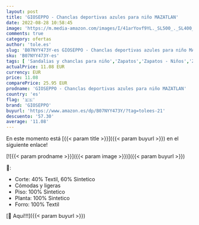 ```yaml
---
layout: post
title: 'GIOSEPPO - Chanclas deportivas azules para niño MAZATLAN'
date: 2022-08-28 10:58:45
image: 'https://m.media-amazon.com/images/I/41arYovf9YL._SL500_._SL400_.jpg'
comments: true
category: ofertas
author: 'tole.es'
slug: 'B07NYY473Y-es GIOSEPPO - Chanclas deportivas azules para niño MAZATLAN'
sku: 'B07NYY473Y-es'
tags: [ 'Sandalias y chanclas para niño','Zapatos','Zapatos - Niños','Zapatos y complementos','chanclas','gioseppo','🇪🇸', ]
actualPrice: 11.08 EUR
currency: EUR
price: 11.08
comparePrice: 25.95 EUR
prodname: 'GIOSEPPO - Chanclas deportivas azules para niño MAZATLAN'
country: 'es'
flag: '🇪🇸'
brand: 'GIOSEPPO'
buyurl: 'https://www.amazon.es/dp/B07NYY473Y/?tag=tolees-21'
descuento: '57.30'
average: '11.08'
---
```


En este momento está [{{< param title >}}]({{< param buyurl >}}) en el siguiente enlace!

[![{{< param prodname >}}]({{< param image >}})]({{< param buyurl >}})

🔎:

- Corte: 40% Textil, 60% Sintetico
- Cómodas y ligeras
- Piso: 100% Sintetico
- Planta: 100% Sintetico
- Forro: 100% Textil

[🛒 Aquí!!!]({{< param buyurl >}})
